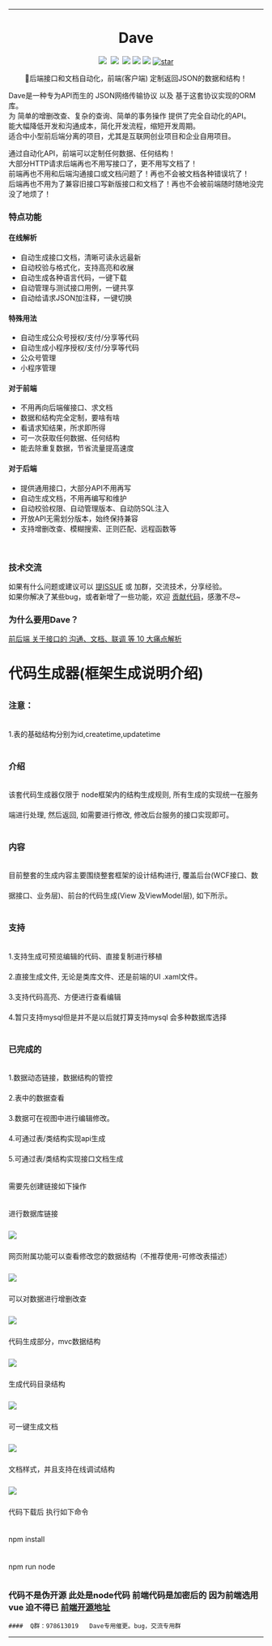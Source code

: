 <!--
 * @Descripttion: 
 * @version: 
 * @Author: miss zhang
 * @Date: 2020-08-17 12:53:38
 * @LastEditors: zhang zi fang
 * @LastEditTime: 2020-08-17 14:03:34
-->
---
<!--
 * @Author: your name
 * @Date: 2020-06-06 12:46:34
 * @LastEditTime: 2020-06-20 18:59:25
 * @LastEditors: Please set LastEditors
 * @Description: In User Settings Edit
 * @FilePath: \nodec:\Users\zhamgzifang\Desktop\code-generation\README.md
--> 

<h1 align="center" style="text-align:center;">
  Dave
</h1>

<p align="center" >
  <a href="https://gitee.com/zzf0529/Dave"><img src="https://img.shields.io/badge/MySQL-5.2%2B-brightgreen.svg?style=flat"></a>
  <a href="https://gitee.com/zzf0529/Dave"><img src="https://img.shields.io/badge/JavaScript-ES6%2B-brightgreen.svg?style=flat"></a>
  <a href="https://gitee.com/zzf0529/Dave"><img src="https://img.shields.io/badge/SQLServer-2012%2B-brightgreen.svg?style=flat"></a>
  <a href="https://gitee.com/zzf0529/Dave"><img src="https://img.shields.io/badge/Oracle-11%2B-brightgreen.svg?style=flat"></a>
  <a href="https://gitee.com/zzf0529/Dave"><img src="https://img.shields.io/badge/node-5.2%2B-brightgreen.svg?style=flat"></a>
  <a href='https://gitee.com/zzf0529/Dave/stargazers'><img src='https://gitee.com/zzf0529/Dave/badge/star.svg?theme=dark' alt='star'></img></a>
</p>

<p align="center">🚀后端接口和文档自动化，前端(客户端) 定制返回JSON的数据和结构！</p>

Dave是一种专为API而生的 JSON网络传输协议 以及 基于这套协议实现的ORM库。<br />
为 简单的增删改查、复杂的查询、简单的事务操作 提供了完全自动化的API。<br />
能大幅降低开发和沟通成本，简化开发流程，缩短开发周期。<br />
适合中小型前后端分离的项目，尤其是互联网创业项目和企业自用项目。<br />

通过自动化API，前端可以定制任何数据、任何结构！<br />
大部分HTTP请求后端再也不用写接口了，更不用写文档了！<br />
前端再也不用和后端沟通接口或文档问题了！再也不会被文档各种错误坑了！<br />
后端再也不用为了兼容旧接口写新版接口和文档了！再也不会被前端随时随地没完没了地烦了！

### 特点功能

#### 在线解析
* 自动生成接口文档，清晰可读永远最新
* 自动校验与格式化，支持高亮和收展
* 自动生成各种语言代码，一键下载
* 自动管理与测试接口用例，一键共享
* 自动给请求JSON加注释，一键切换

#### 特殊用法
* 自动生成公众号授权/支付/分享等代码
* 自动生成小程序授权/支付/分享等代码
* 公众号管理
* 小程序管理

#### 对于前端
* 不用再向后端催接口、求文档
* 数据和结构完全定制，要啥有啥
* 看请求知结果，所求即所得
* 可一次获取任何数据、任何结构
* 能去除重复数据，节省流量提高速度

#### 对于后端
* 提供通用接口，大部分API不用再写
* 自动生成文档，不用再编写和维护
* 自动校验权限、自动管理版本、自动防SQL注入
* 开放API无需划分版本，始终保持兼容
* 支持增删改查、模糊搜索、正则匹配、远程函数等

<br />

### 技术交流

如果有什么问题或建议可以 [提ISSUE](https://gitee.com/zzf0529/Dave/issues) 或 加群，交流技术，分享经验。<br >
如果你解决了某些bug，或者新增了一些功能，欢迎 [贡献代码](https://gitee.com/zzf0529/Dave/pulls)，感激不尽~

### 为什么要用Dave？
[前后端 关于接口的 沟通、文档、联调 等 10 大痛点解析](https://gitee.com/TommyLemon/APIJSON/wikis)
  <div class="homePage" style="line-height: 40px;">
    <h1>代码生成器(框架生成说明介绍)</h1>
    <h3>注意：</h3>
    <p>1.表的基础结构分别为id,createtime,updatetime</p>
    <h3>介绍</h3>
    <p>该套代码生成器仅限于 node框架内的结构生成规则, 所有生成的实现统一在服务端进行处理, 然后返回, 如需要进行修改, 修改后台服务的接口实现即可。</p>
    <h3>内容</h3>
    <p>目前整套的生成内容主要围绕整套框架的设计结构进行, 覆盖后台(WCF接口、数据接口、业务层)、前台的代码生成(View 及ViewModel层), 如下所示。</p>
    <h3>支持</h3>
    <p>
      1.支持生成可预览编辑的代码、直接复制进行移植
      <br />2.直接生成文件, 无论是类库文件、还是前端的UI .xaml文件。
      <br />3.支持代码高亮、方便进行查看编辑
      <br />4.暂只支持mysql但是并不是以后就打算支持mysql 会多种数据库选择
      <br />
    </p>
    <h3>已完成的</h3>
    <p>
      1.数据动态链接，数据结构的管控
      <br />2.表中的数据查看
      <br />3.数据可在视图中进行编辑修改。
      <br />4.可通过表/类结构实现api生成
      <br />5.可通过表/类结构实现接口文档生成
    </p>
    <!-- <h3>未来会完成的</h3>
    <p>
      <br />4.可实现操作监控
      <br />6.可管控定时任务
      <br />7.微信小程序/公众号专用区域 - 微信支付快速生成 快速授权 -等jsdk操作
      <br />8.高级用法（内含一键生成代码。）从路由到model dao 一键部署。
      <br />9.文档生成高级用法,数据库联表表查询
      <br />10.多环境切换/多orm供选择
    </p> -->
    <p>需要先创建链接如下操作</p>
    <p>进行数据库链接</p>
    <img src="https://zzf9.com/images/1.png"/>
    <p>网页附属功能可以查看修改您的数据结构（不推荐使用-可修改表描述）</p>
    <img src="https://zzf9.com/images/2.png"/>
    <p>可以对数据进行增删改查</p>
    <img src="https://zzf9.com/images/3.png"/>
    <p>代码生成部分，mvc数据结构</p>
    <img src="https://zzf9.com/images/4.png"/>
    <p>生成代码目录结构</p>
    <img src="https://zzf9.com/images/5.png"/>
    <p>可一键生成文档</p>
    <img src="https://zzf9.com/images/6.png"/>
    <p>文档样式，并且支持在线调试结构</p>
    <img src="https://zzf9.com/images/7.png"/>
    <p>代码下载后 执行如下命令</p>
    <p>npm install</p>
    <p>npm run node</p>
  </div>
  
  ### 代码不是伪开源 此处是node代码 前端代码是加密后的 因为前端选用vue 迫不得已  [前端开源地址](https://gitee.com/zzf0529/Dave-leading)

   
	####  Q群：978613019   Dave专用催更。bug，交流专用群
---